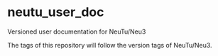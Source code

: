 # neutu_user_doc
Versioned user documentation for NeuTu/Neu3

The tags of this repository will follow the version tags of NeuTu/Neu3.

